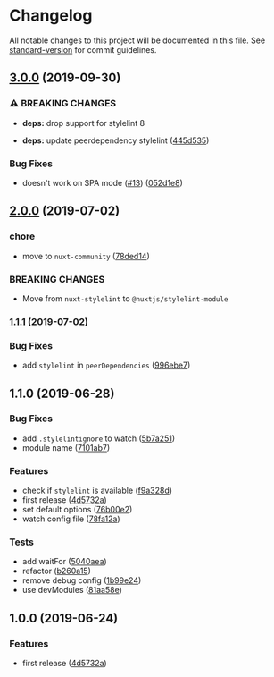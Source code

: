 # Changelog

All notable changes to this project will be documented in this file. See [standard-version](https://github.com/conventional-changelog/standard-version) for commit guidelines.

## [3.0.0](https://github.com/nuxt-community/stylelint-module/compare/v2.0.0...v3.0.0) (2019-09-30)


### ⚠ BREAKING CHANGES

* **deps:** drop support for stylelint 8

* **deps:** update peerdependency stylelint ([445d535](https://github.com/nuxt-community/stylelint-module/commit/445d535))


### Bug Fixes

* doesn't work on SPA mode ([#13](https://github.com/nuxt-community/stylelint-module/issues/13)) ([052d1e8](https://github.com/nuxt-community/stylelint-module/commit/052d1e8))

## [2.0.0](https://github.com/nuxt-community/stylelint-module/compare/v1.1.1...v2.0.0) (2019-07-02)


### chore

* move to `nuxt-community` ([78ded14](https://github.com/nuxt-community/stylelint-module/commit/78ded14))


### BREAKING CHANGES

* Move from `nuxt-stylelint` to `@nuxtjs/stylelint-module`



### [1.1.1](https://github.com/ricardogobbosouza/nuxt-stylelint/compare/v1.1.0...v1.1.1) (2019-07-02)


### Bug Fixes

* add `stylelint` in `peerDependencies` ([996ebe7](https://github.com/ricardogobbosouza/nuxt-stylelint/commit/996ebe7))



## 1.1.0 (2019-06-28)


### Bug Fixes

* add `.stylelintignore` to watch ([5b7a251](https://github.com/ricardogobbosouza/nuxt-stylelint/commit/5b7a251))
* module name ([7101ab7](https://github.com/ricardogobbosouza/nuxt-stylelint/commit/7101ab7))


### Features

* check if `stylelint` is available ([f9a328d](https://github.com/ricardogobbosouza/nuxt-stylelint/commit/f9a328d))
* first release ([4d5732a](https://github.com/ricardogobbosouza/nuxt-stylelint/commit/4d5732a))
* set default options ([76b00e2](https://github.com/ricardogobbosouza/nuxt-stylelint/commit/76b00e2))
* watch config file ([78fa12a](https://github.com/ricardogobbosouza/nuxt-stylelint/commit/78fa12a))


### Tests

* add waitFor ([5040aea](https://github.com/ricardogobbosouza/nuxt-stylelint/commit/5040aea))
* refactor ([b260a15](https://github.com/ricardogobbosouza/nuxt-stylelint/commit/b260a15))
* remove debug config ([1b99e24](https://github.com/ricardogobbosouza/nuxt-stylelint/commit/1b99e24))
* use devModules ([81aa58e](https://github.com/ricardogobbosouza/nuxt-stylelint/commit/81aa58e))



## 1.0.0 (2019-06-24)


### Features

* first release ([4d5732a](https://github.com/ricardogobbosouza/nuxt-stylelint/commit/4d5732a))
